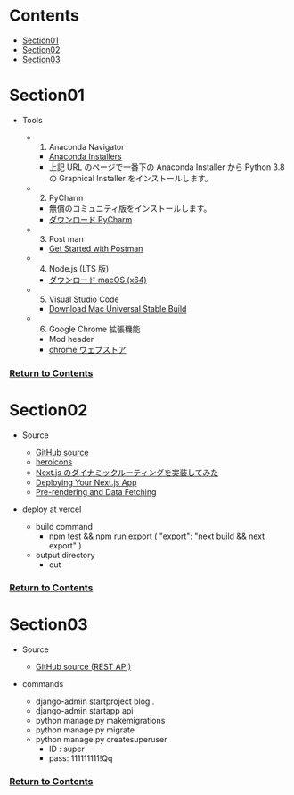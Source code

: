 <a id="contents"></a>

# Contents

- [Section01](#sec01)
- [Section02](#sec02)
- [Section03](#sec03)

<a id="sec01"></a>

# Section01

- Tools

  - 1. Anaconda Navigator
    - [Anaconda Installers](https://www.anaconda.com/products/individual)
    - 上記 URL のページで一番下の Anaconda Installer から Python 3.8 の Graphical Installer をインストールします。
  - 2. PyCharm
    - 無償のコミュニティ版をインストールします。
    - [ダウンロード PyCharm](https://www.jetbrains.com/ja-jp/pycharm/download/#section=mac)
  - 3.  Post man
    - [Get Started with Postman](https://www.postman.com/)
  - 4. Node.js (LTS 版)
    - [ダウンロード macOS (x64)](https://nodejs.org/ja/)
  - 5. Visual Studio Code
    - [Download Mac Universal Stable Build](https://code.visualstudio.com/)
  - 6. Google Chrome 拡張機能
    - Mod header
    - [chrome ウェブストア](https://chrome.google.com/webstore/detail/modheader/idgpnmonknjnojddfkpgkljpfnnfcklj?hl=ja)

### [Return to Contents](#contents)

<a id="sec02"></a>

# Section02

- Source

  - [GitHub source](https://github.com/GomaGoma676/nextjs-testing)
  - [heroicons](https://heroicons.dev/)
  - [Next.js のダイナミックルーティングを実装してみた](https://qiita.com/mt_816/items/d4e685953afa4906dd38)
  - [Deploying Your Next.js App](https://nextjs.org/learn/basics/deploying-nextjs-app/deploy)
  - [Pre-rendering and Data Fetching](https://nextjs.org/learn/basics/data-fetching/blog-data)

- deploy at vercel
  - build command
    - npm test && npm run export ( "export": "next build && next export" )
  - output directory
    - out

### [Return to Contents](#contents)

<a id="sec03"></a>

# Section03

- Source

  - [GitHub source (REST API)](https://github.com/GomaGoma676/blog_prj.git)

- commands
  - django-admin startproject blog .
  - django-admin startapp api
  - python manage.py makemigrations
  - python manage.py migrate
  - python manage.py createsuperuser
    - ID : super
    - pass: 111111111!Qq

### [Return to Contents](#contents)
